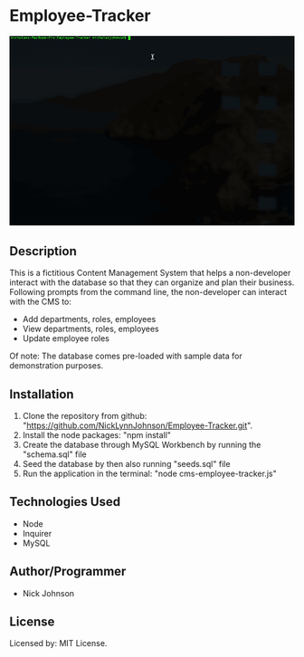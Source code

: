 # Employee-Tracker

![Employee-Tracker](./assets/employee-tracker.gif?raw=true "Employee Tracker")

## Description

This is a fictitious Content Management System that helps a non-developer interact with the database so that they can organize and plan their business. Following prompts from the command line, the non-developer can interact with the CMS to:

* Add departments, roles, employees
* View departments, roles, employees
* Update employee roles

Of note: The database comes pre-loaded with sample data for demonstration purposes.

## Installation

1. Clone the repository from github: "https://github.com/NickLynnJohnson/Employee-Tracker.git".
2. Install the node packages: "npm install"
3. Create the database through MySQL Workbench by running the "schema.sql" file
4. Seed the database by then also running "seeds.sql" file
5. Run the application in the terminal: "node cms-employee-tracker.js"

## Technologies Used

* Node
* Inquirer
* MySQL

## Author/Programmer

* Nick Johnson

## License

Licensed by: MIT License.